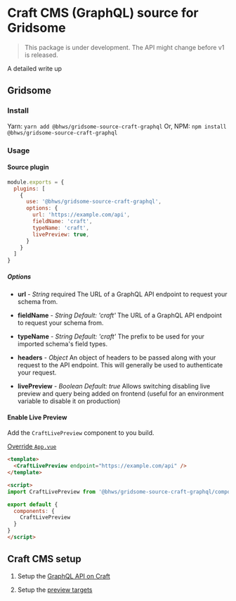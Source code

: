 # Craft CMS (GraphQL) source for Gridsome

> This package is under development. The API might change before v1 is released.

A detailed write up

## Gridsome

### Install

Yarn: `yarn add @bhws/gridsome-source-craft-graphql`
Or, NPM: `npm install  @bhws/gridsome-source-craft-graphql`

### Usage

#### Source plugin

```js
module.exports = {
  plugins: [
    {
      use: '@bhws/gridsome-source-craft-graphql',
      options: {
        url: 'https://example.com/api',
        fieldName: 'craft',
        typeName: 'craft',
        livePreview: true,
      }
    }
  ]
}
```

##### Options

- **url** - *String* required
  The URL of a GraphQL API endpoint to request your schema from.

- **fieldName** - *String*
  *Default: 'craft'*
  The URL of a GraphQL API endpoint to request your schema from.

- **typeName** - *String*
  *Default: 'craft'*
  The prefix to be used for your imported schema's field types.

- **headers** - *Object*
  An object of headers to be passed along with your request to the API endpoint. This will generally be used to authenticate your request.

- **livePreview** - *Boolean*
  *Default: true*
  Allows switching disabling live preview and query being added on frontend (useful for an environment variable to disable it on production)


#### Enable Live Preview

Add the `CraftLivePreview` component to you build.

[Override `App.vue`](https://gridsome.org/docs/overriding-app/)

```html
<template>
  <CraftLivePreview endpoint="https://example.com/api" />
</template>

<script>
import CraftLivePreview from '@bhws/gridsome-source-craft-graphql/components/CraftLivePreview'

export default {
  components: {
    CraftLivePreview
  }
}
</script>
```



## Craft CMS setup

1. Setup the [GraphQL API on Craft](https://docs.craftcms.com/v3/graphql.html#getting-started)

2. Setup the [preview targets](https://docs.craftcms.com/v3/sections-and-entries.html#sections)
